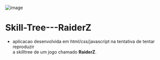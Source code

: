 ![image](https://user-images.githubusercontent.com/40173977/162537343-138835ce-692c-469b-9677-6b684985e0e8.png)

# Skill-Tree---RaiderZ

- aplicacao desenvolvida em html/css/javascript na tentativa de tentar reproduzir<br/>a skilltree de um jogo chamado <b>RaiderZ</b>.
